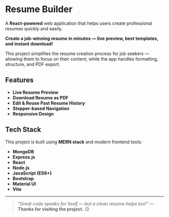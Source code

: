# Resume Builder

A **React-powered** web application that helps users create professional resumes quickly and easily.

**Create a job-winning resume in minutes — live preview, best templates, and instant download!**

This project simplifies the resume creation process for job seekers — allowing them to focus on their content, while the app handles formatting, structure, and PDF export.


## Features

- **Live Resume Preview**
- **Download Resume as PDF**
- **Edit & Reuse Past Resume History**
- **Stepper-based Navigation** 
- **Responsive Design** 


## Tech Stack

This project is built using **MERN stack** and modern frontend tools:

- **MongoDB**
- **Express.js**
- **React** 
- **Node.js** 
- **JavaScript (ES6+)**
- **Bootstrap** 
- **Material UI** 
- **Vite**

---

> _“Great code speaks for itself — but a clean resume helps too!”_  — **Thanks for visiting the project.** 😊

